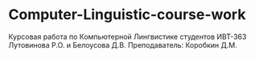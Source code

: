 # Computer-Linguistic-course-work
Курсовая работа по Компьютерной Лингвистике студентов ИВТ-363 Лутовинова Р.О. и Белоусова Д.В.
Преподаватель: Коробкин Д.М.
